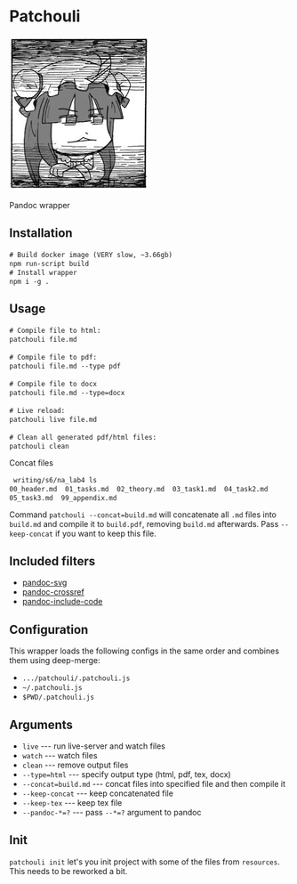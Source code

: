 # Patchouli

![](./patche.png)

Pandoc wrapper

## Installation

```
# Build docker image (VERY slow, ~3.66gb)
npm run-script build
# Install wrapper
npm i -g .
```

## Usage

```
# Compile file to html:
patchouli file.md

# Compile file to pdf:
patchouli file.md --type pdf

# Compile file to docx
patchouli file.md --type=docx

# Live reload:
patchouli live file.md

# Clean all generated pdf/html files:
patchouli clean
```

Concat files
```
 writing/s6/na_lab4 ls
00_header.md  01_tasks.md  02_theory.md  03_task1.md  04_task2.md  05_task3.md  99_appendix.md
```

Command `patchouli --concat=build.md` will concatenate all `.md` files into `build.md` and compile it to `build.pdf`, removing
`build.md` afterwards.
Pass `--keep-concat` if you want to keep this file.

## Included filters

* [pandoc-svg](https://gist.github.com/jeromerobert/3996eca3acd12e4c3d40)
* [pandoc-crossref](http://lierdakil.github.io/pandoc-crossref/)
* [pandoc-include-code](https://github.com/owickstrom/pandoc-include-code)

## Configuration

This wrapper loads the following configs in the same order and combines them using deep-merge:

* `.../patchouli/.patchouli.js`
* `~/.patchouli.js`
* `$PWD/.patchouli.js`

## Arguments

* `live` --- run live-server and watch files
* `watch` --- watch files
* `clean` --- remove output files
* `--type=html` --- specify output type (html, pdf, tex, docx)
* `--concat=build.md` --- concat files into specified file and then compile it
* `--keep-concat` --- keep concatenated file
* `--keep-tex` --- keep tex file
* `--pandoc-*=?` --- pass `--*=?` argument to pandoc

## Init

`patchouli init` let's you init project with some of the files from `resources`. This needs to be reworked a bit.